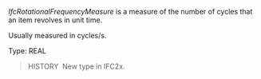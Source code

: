 _IfcRotationalFrequencyMeasure_ is a measure of the number of cycles that an item revolves in unit time.

Usually measured in cycles/s.

Type: REAL

> HISTORY&nbsp; New type in IFC2x.